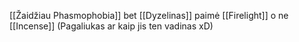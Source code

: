 [[Žaidžiau Phasmophobia]] bet [[Dyzelinas]] paimė [[Firelight]] o ne [[Incense]] (Pagaliukas ar kaip jis ten vadinas xD)
